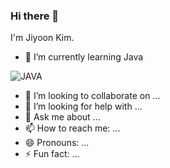 ### Hi there 👋

I'm Jiyoon Kim.

- 🌱 I’m currently learning Java
<img alt="JAVA" src ="https://img.shields.io/badge/Java-007396.svg?&style=for-the-badge&logo=Java&logoColor=white"/>


- 👯 I’m looking to collaborate on ...
- 🤔 I’m looking for help with ...
- 💬 Ask me about ...
- 📫 How to reach me: ...
- 😄 Pronouns: ...
- ⚡ Fun fact: ...

